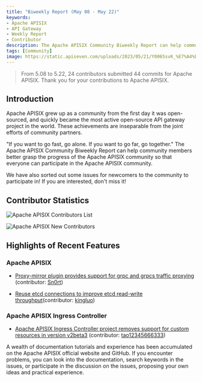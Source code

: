 ```yaml
---
title: "Biweekly Report (May 08 - May 22)"
keywords: 
- Apache APISIX
- API Gateway
- Weekly Report
- Contributor
description: The Apache APISIX Community Biweekly Report can help community members better grasp the progress of the Apache APISIX community so that everyone can participate in the Apache APISIX community.
tags: [Community]
image: https://static.apiseven.com/uploads/2023/05/21/Y0065svK_%E7%A4%BE%E5%8C%BA%E5%8F%8C%E5%91%A8%E6%8A%A5-%E5%85%AC%E4%BC%97%E5%8F%B7%E5%A4%B4%E5%9B%BE-%E8%8B%B1%E6%96%87.png
---
```


> From 5.08 to 5.22, 24 contributors submitted 44 commits for Apache APISIX. Thank you for your contributions to Apache APISIX.
<!--truncate-->

## Introduction

Apache APISIX grew up as a community from the first day it was open-sourced, and quickly became the most active open-source API gateway project in the world. These achievements are inseparable from the joint efforts of community partners.

"If you want to go fast, go alone. If you want to go far, go together." The Apache APISIX Community Biweekly Report can help community members better grasp the progress of the Apache APISIX community so that everyone can participate in the Apache APISIX community.

We have also sorted out some issues for newcomers to the community to participate in! If you are interested, don't miss it!

## Contributor Statistics

![Apache APISIX Contributors List](https://static.apiseven.com/uploads/2023/05/26/NXSJe8NY_Untitled.png)

![Apache APISIX New Contributors](https://static.apiseven.com/uploads/2023/05/26/nrrzBEPe_Untitled%20%281%29.png)

## Highlights of Recent Features

### Apache APISIX

- [Proxy-mirror plugin provides support for grpc and grpcs traffic proxying](https://github.com/apache/apisix/pull/9388) (contributor: [Sn0rt](https://github.com/Sn0rt))

- [Reuse etcd connections to improve etcd read-write throughput](https://github.com/apache/apisix/pull/9420)(contributor: [kingluo](https://github.com/kingluo))

### Apache APISIX Ingress Controller

- [Apache APISIX Ingress Controller project removes support for custom resources in version v2beta3](https://github.com/apache/apisix-ingress-controller/pull/1817) (contributor: [tao12345666333](https://github.com/tao12345666333))

A wealth of documentation tutorials and experience has been accumulated on the Apache APISIX official website and GitHub. If you encounter problems, you can look into the documentation, search keywords in the issues, or participate in the discussion on the issues, proposing your own ideas and practical experience.
